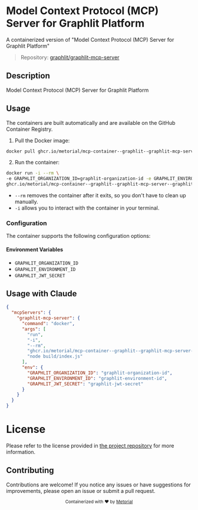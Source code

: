 
# Model Context Protocol (MCP) Server for Graphlit Platform

A containerized version of "Model Context Protocol (MCP) Server for Graphlit Platform"

> Repository: [graphlit/graphlit-mcp-server](https://github.com/graphlit/graphlit-mcp-server)

## Description

Model Context Protocol (MCP) Server for Graphlit Platform


## Usage

The containers are built automatically and are available on the GitHub Container Registry.

1. Pull the Docker image:

```bash
docker pull ghcr.io/metorial/mcp-container--graphlit--graphlit-mcp-server--graphlit-mcp-server
```

2. Run the container:

```bash
docker run -i --rm \ 
-e GRAPHLIT_ORGANIZATION_ID=graphlit-organization-id -e GRAPHLIT_ENVIRONMENT_ID=graphlit-environment-id -e GRAPHLIT_JWT_SECRET=graphlit-jwt-secret \
ghcr.io/metorial/mcp-container--graphlit--graphlit-mcp-server--graphlit-mcp-server  "node build/index.js"
```

- `--rm` removes the container after it exits, so you don't have to clean up manually.
- `-i` allows you to interact with the container in your terminal.



### Configuration

The container supports the following configuration options:




#### Environment Variables

- `GRAPHLIT_ORGANIZATION_ID`
- `GRAPHLIT_ENVIRONMENT_ID`
- `GRAPHLIT_JWT_SECRET`




## Usage with Claude

```json
{
  "mcpServers": {
    "graphlit-mcp-server": {
      "command": "docker",
      "args": [
        "run",
        "-i",
        "--rm",
        "ghcr.io/metorial/mcp-container--graphlit--graphlit-mcp-server--graphlit-mcp-server",
        "node build/index.js"
      ],
      "env": {
        "GRAPHLIT_ORGANIZATION_ID": "graphlit-organization-id",
        "GRAPHLIT_ENVIRONMENT_ID": "graphlit-environment-id",
        "GRAPHLIT_JWT_SECRET": "graphlit-jwt-secret"
      }
    }
  }
}
```

# License

Please refer to the license provided in [the project repository](https://github.com/graphlit/graphlit-mcp-server) for more information.

## Contributing

Contributions are welcome! If you notice any issues or have suggestions for improvements, please open an issue or submit a pull request.

<div align="center">
  <sub>Containerized with ❤️ by <a href="https://metorial.com">Metorial</a></sub>
</div>
  
